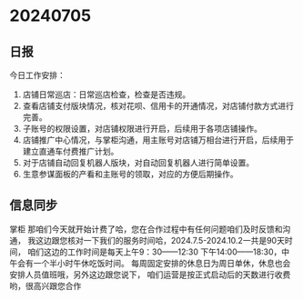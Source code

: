 # 20240705

## 日报
今日工作安排：  
1. 店铺日常巡店：日常巡店检查，检查是否违规。  
2. 查看店铺支付版块情况，核对花呗、信用卡的开通情况，对店铺付款方式进行完善。  
3. 子账号的权限设置，对店铺权限进行开启，后续用于各项店铺操作。  
4. 店铺推广中心情况，与掌柜沟通，用主账号对店铺万相台进行开启，后续用于建立直通车付费推广计划。  
5. 对于店铺自动回复机器人版块，对自动回复机器人进行简单设置。  
6. 生意参谋面板的产看和主账号的领取，对应的方便后期操作。  

## 信息同步
掌柜  那咱们今天就开始计费了哈，您在合作过程中有任何问题咱们及时反馈和沟通，
我这边跟您核对一下我们的服务时间哈，2024.7.5-2024.10.2一共是90天时间，
咱们这边的工作时间是每天上午9：30——12:30 下午14:00——18:30，中午会有一个半小时午休吃饭时间。
每周固定安排的休息日为周日单休，休息也会安排人员值班哦，另外这边跟您说下，
咱们运营是按正式启动后的天数进行收费哟，很高兴跟您合作